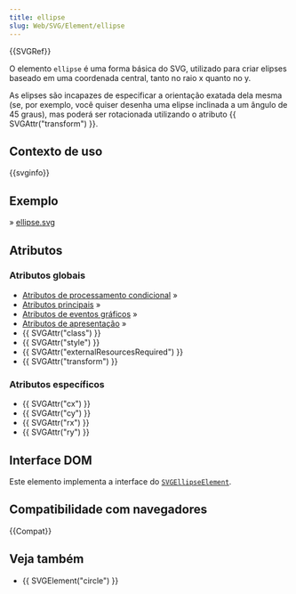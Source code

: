 ```yaml
---
title: ellipse
slug: Web/SVG/Element/ellipse
---
```


{{SVGRef}}

O elemento `ellipse` é uma forma básica do SVG, utilizado para criar elipses baseado em uma coordenada central, tanto no raio x quanto no y.

As elipses são incapazes de especificar a orientação exatada dela mesma (se, por exemplo, você quiser desenha uma elipse inclinada a um ângulo de 45 graus), mas poderá ser rotacionada utilizando o atributo {{ SVGAttr("transform") }}.

## Contexto de uso

{{svginfo}}

## Exemplo

» [ellipse.svg](/files/3253/ellipse.svg)

## Atributos

### Atributos globais

- [Atributos de processamento condicional](/pt-BR/SVG/Attribute#ConditionalProccessing) »
- [Atributos principais](/pt-BR/SVG/Attribute#Core) »
- [Atributos de eventos gráficos](/pt-BR/SVG/Attribute#GraphicalEvent) »
- [Atributos de apresentação](/pt-BR/SVG/Attribute#Presentation) »
- {{ SVGAttr("class") }}
- {{ SVGAttr("style") }}
- {{ SVGAttr("externalResourcesRequired") }}
- {{ SVGAttr("transform") }}

### Atributos específicos

- {{ SVGAttr("cx") }}
- {{ SVGAttr("cy") }}
- {{ SVGAttr("rx") }}
- {{ SVGAttr("ry") }}

## Interface DOM

Este elemento implementa a interface do [`SVGEllipseElement`](/pt-BR/DOM/SVGEllipseElement).

## Compatibilidade com navegadores

{{Compat}}

## Veja também

- {{ SVGElement("circle") }}

